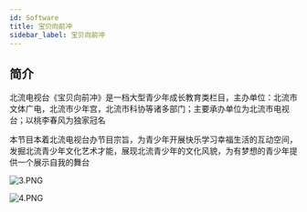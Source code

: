 ```yaml
---
id: Software
title: 宝贝向前冲
sidebar_label: 宝贝向前冲
---
```

## 简介

北流电视台《宝贝向前冲》是一档大型青少年成长教育类栏目，主办单位：北流市文体广电，北流市少年宫，北流市科协等诸多部门；主要承办单位为北流市电视台；以桃李春风为独家冠名

本节目本着北流电视台办节目宗旨，为青少年开展快乐学习幸福生活的互动空间，发掘北流青少年文化艺术才能，展现北流青少年的文化风貌，为有梦想的青少年提供一个展示自我的舞台


![3.PNG](https://s2.loli.net/2022/09/02/ywcdIlxK65RtJ4L.png)



![4.PNG](https://s2.loli.net/2022/09/02/B4ItDC5GXkzPhVS.png)
